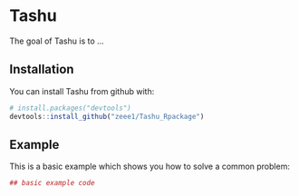
<!-- README.md is generated from README.Rmd. Please edit that file -->
Tashu
=====

The goal of Tashu is to ...

Installation
------------

You can install Tashu from github with:

``` r
# install.packages("devtools")
devtools::install_github("zeee1/Tashu_Rpackage")
```

Example
-------

This is a basic example which shows you how to solve a common problem:

``` r
## basic example code
```
